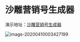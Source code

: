 # 沙雕营销号生成器
演示地址：[沙雕营销号生成器](http://cyh199910.gitee.io/marketing_number_generation/)

![image-20200410003427199](https://gitee.com/cyh199910/personal_picture_bed/raw/master/img/image-20200410003427199.png)
